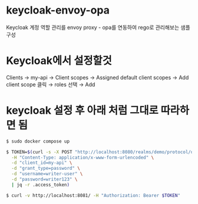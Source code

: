 # keycloak-envoy-opa
Keycloak 계정 역할 관리를 envoy proxy - opa를 연동하여 rego로 관리해보는 샘플 구성

# Keycloak에서 설정할것

Clients → my-api → Client scopes → Assigned default client scopes → Add client scope 클릭 → roles 선택 → Add

# keycloak 설정 후 아래 처럼 그대로 따라하면 됨
```bash
$ sudo docker compose up
```

```bash
$ TOKEN=$(curl -s -X POST "http://localhost:8080/realms/demo/protocol/openid-connect/token" \
  -H "Content-Type: application/x-www-form-urlencoded" \
  -d "client_id=my-api" \
  -d "grant_type=password" \
  -d "username=writer-user" \
  -d "password=writer123" \
  | jq -r .access_token)
```
```bash
$ curl -v http://localhost:8081/ -H "Authorization: Bearer $TOKEN"
```
